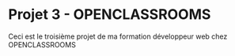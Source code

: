 # Projet 3 - OPENCLASSROOMS
Ceci est le troisième projet de ma formation développeur web chez OPENCLASSROOMS